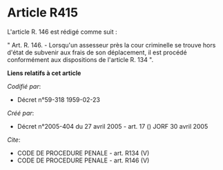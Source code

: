 # Article R415

L'article R. 146 est rédigé comme suit :

" Art. R. 146. - Lorsqu'un assesseur près la cour criminelle se trouve hors d'état de subvenir aux frais de son déplacement,
il est procédé conformément aux dispositions de l'article R. 134 ".

**Liens relatifs à cet article**

_Codifié par_:

  - Décret n°59-318 1959-02-23

_Créé par_:

  - Décret n°2005-404 du 27 avril 2005 - art. 17 () JORF 30 avril 2005

_Cite_:

  - CODE DE PROCEDURE PENALE - art. R134 (V)
  - CODE DE PROCEDURE PENALE - art. R146 (V)
